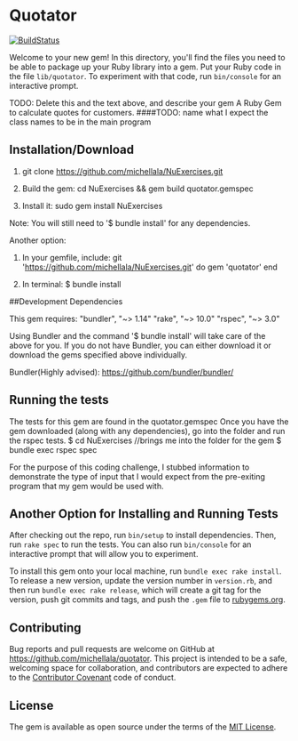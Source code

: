 # Quotator
[![BuildStatus](https://travis-ci.org/michellala/NuExercises.svg?branch=master)](https://travis-ci.org/michellala/NuExercises)

Welcome to your new gem! In this directory, you'll find the files you need to be able to package up your Ruby library into a gem. Put your Ruby code in the file `lib/quotator`. To experiment with that code, run `bin/console` for an interactive prompt.

TODO: Delete this and the text above, and describe your gem
A Ruby Gem to calculate quotes for customers.
####TODO: name what I expect the class names to be in the main program


## Installation/Download

1. git clone https://github.com/michellala/NuExercises.git

2. Build the gem:
  cd NuExercises && gem build quotator.gemspec

3. Install it:
  sudo gem install NuExercises

Note: You will still need to '$ bundle install' for any dependencies.

  Another option:

1. In your gemfile, include:
  git 'https://github.com/michellala/NuExercises.git' do
  gem 'quotator'
  end

2. In terminal:
  $ bundle install


##Development Dependencies

This gem requires:
"bundler", "~> 1.14"
"rake", "~> 10.0"
"rspec", "~> 3.0"

Using Bundler and the command '$ bundle install' will take care of the above for you. If you do not have Bundler, you can either download it or download the gems specified above individually.

Bundler(Highly advised):
https://github.com/bundler/bundler/



## Running the tests

The tests for this gem are found in the quotator.gemspec
Once you have the gem downloaded (along with any dependencies), go into the folder and run the rspec tests.
  $ cd NuExercises  //brings me into the folder for the gem
  $ bundle exec rspec spec

For the purpose of this coding challenge, I stubbed information to demonstrate the type of input that I would expect from the pre-exiting program that my gem would be used with.


## Another Option for Installing and Running Tests

After checking out the repo, run `bin/setup` to install dependencies. Then, run `rake spec` to run the tests. You can also run `bin/console` for an interactive prompt that will allow you to experiment.

To install this gem onto your local machine, run `bundle exec rake install`. To release a new version, update the version number in `version.rb`, and then run `bundle exec rake release`, which will create a git tag for the version, push git commits and tags, and push the `.gem` file to [rubygems.org](https://rubygems.org).

## Contributing

Bug reports and pull requests are welcome on GitHub at https://github.com/michellala/quotator. This project is intended to be a safe, welcoming space for collaboration, and contributors are expected to adhere to the [Contributor Covenant](http://contributor-covenant.org) code of conduct.


## License

The gem is available as open source under the terms of the [MIT License](http://opensource.org/licenses/MIT).
